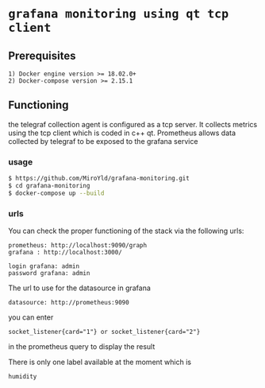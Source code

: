 # `grafana monitoring using qt tcp client`

## Prerequisites
```
1) Docker engine version >= 18.02.0+ 
2) Docker-compose version >= 2.15.1
```

## Functioning

the telegraf collection agent is configured as a tcp server. 
It collects metrics using the tcp client which is coded in c++ qt. 
Prometheus allows data collected by telegraf to be exposed to the grafana service

### usage
```bash
$ https://github.com/MiroYld/grafana-monitoring.git
$ cd grafana-monitoring
$ docker-compose up --build
```
### urls
You can check the proper functioning of the stack via the following urls:
```
prometheus: http://localhost:9090/graph
grafana : http://localhost:3000/ 

login grafana: admin
password grafana: admin
```
The url to use for the datasource in grafana
```
datasource: http://prometheus:9090
```

you can enter 
```
socket_listener{card="1"} or socket_listener{card="2"}
``` 
in the prometheus query to display the result

There is only one label available at the moment which is 
```
humidity
```

